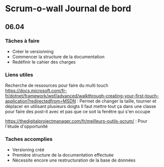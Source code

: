 # Scrum-o-wall Journal de bord
## 06.04
### Tâches à faire
- Créer le versionning
- Commencer la structure de la documentation
- Redéfinir le cahier des charges
### Liens utiles
Recherche de ressources pour faire du multi touch
https://docs.microsoft.com/fr-fr/dotnet/framework/wpf/advanced/walkthrough-creating-your-first-touch-application?redirectedfrom=MSDN : Permet de changer la taille, tourner et déplacer en utilisant plusieurs doigts
Il faut mettre tout ça dans une classe pour faire des post-it avec et pas que ce soit la fenêtre qui s'en occupe

https://thedigitalprojectmanager.com/fr/meilleurs-outils-scrum/ : Pour l'étude d'opportunité
### Taches accomplies
- Versioning créé
- Première structure de la documentation effectuée
- Nécessite encore une restructuration de la base de données
